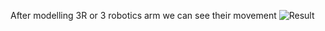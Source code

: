 After modelling 3R or 3 robotics arm we can see their movement
![Result](https://user-images.githubusercontent.com/90020325/216802196-8575dc19-b911-49c0-a22a-5df33cb5c933.png)
